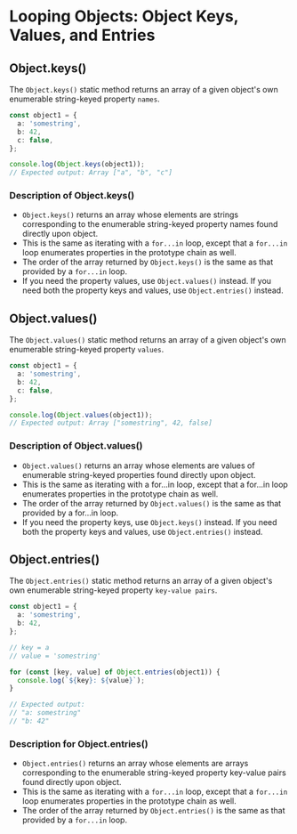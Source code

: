 # Looping Objects: Object Keys, Values, and Entries

## Object.keys()

The `Object.keys()` static method returns an array of a given object's own enumerable string-keyed property `names`.

```ts
const object1 = {
  a: 'somestring',
  b: 42,
  c: false,
};

console.log(Object.keys(object1));
// Expected output: Array ["a", "b", "c"]

```

### Description of Object.keys()

- `Object.keys()` returns an array whose elements are strings corresponding to the enumerable string-keyed property names found directly upon object.
- This is the same as iterating with a `for...in` loop, except that a `for...in` loop enumerates properties in the prototype chain as well.
- The order of the array returned by `Object.keys()` is the same as that provided by a `for...in` loop.
- If you need the property values, use `Object.values()` instead. If you need both the property keys and values, use `Object.entries()` instead.

## Object.values()

The `Object.values()` static method returns an array of a given object's own enumerable string-keyed property `values`.

```ts
const object1 = {
  a: 'somestring',
  b: 42,
  c: false,
};

console.log(Object.values(object1));
// Expected output: Array ["somestring", 42, false]
```

### Description of Object.values()

- `Object.values()` returns an array whose elements are values of enumerable string-keyed properties found directly upon object.
- This is the same as iterating with a for...in loop, except that a for...in loop enumerates properties in the prototype chain as well.
- The order of the array returned by `Object.values()` is the same as that provided by a for...in loop.
- If you need the property keys, use `Object.keys()` instead. If you need both the property keys and values, use `Object.entries()` instead.

## Object.entries()

The `Object.entries()` static method returns an array of a given object's own enumerable string-keyed property `key-value pairs`.

```ts
const object1 = {
  a: 'somestring',
  b: 42,
};

// key = a 
// value = 'somestring'

for (const [key, value] of Object.entries(object1)) {
  console.log(`${key}: ${value}`);
}

// Expected output:
// "a: somestring"
// "b: 42"
```

### Description for Object.entries()

- `Object.entries()` returns an array whose elements are arrays corresponding to the enumerable string-keyed property key-value pairs found directly upon object.
- This is the same as iterating with a `for...in` loop, except that a `for...in` loop enumerates properties in the prototype chain as well.
- The order of the array returned by `Object.entries()` is the same as that provided by a `for...in` loop.
